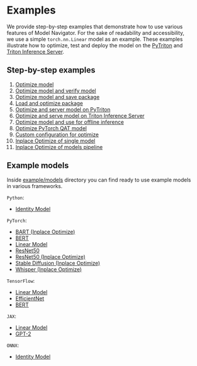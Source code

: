 <!--
Copyright (c) 2021-2023, NVIDIA CORPORATION. All rights reserved.

Licensed under the Apache License, Version 2.0 (the "License");
you may not use this file except in compliance with the License.
You may obtain a copy of the License at

    http://www.apache.org/licenses/LICENSE-2.0

Unless required by applicable law or agreed to in writing, software
distributed under the License is distributed on an "AS IS" BASIS,
WITHOUT WARRANTIES OR CONDITIONS OF ANY KIND, either express or implied.
See the License for the specific language governing permissions and
limitations under the License.
-->

# Examples

We provide step-by-step examples that demonstrate how to use various features of Model Navigator.
For the sake of readability and accessibility, we use a simple `torch.nn.Linear` model as an example.
These examples illustrate how to optimize, test and deploy the model on
the [PyTriton](https://github.com/triton-inference-server/pytriton) and [Triton Inference Server](https://github.com/triton-inference-server/server).


## Step-by-step examples

1. [Optimize model](../examples/01_optimize_torch_linear_model/)
2. [Optimize model and verify model](../examples/02_optimize_and_verify_model/)
3. [Optimize model and save package](../examples/03_optimize_model_and_save_package/)
4. [Load and optimize package](../examples/04_load%E2%80%8E_and_optimize_package%E2%80%8E/)
5. [Optimize and server model on PyTriton](../examples/05_optimize_and_serve_model_on_pytriton/)
6. [Optimize and serve model on Triton Inference Server](../examples/06_optimize_and_serve_model_on_triton/)
7. [Optimize model and use for offline inference](../examples/07_optimize_model_and_use_for_offline_inference/)
8. [Optimize PyTorch QAT model](../examples/08_optimize_pytorch_hifigan_qat_model/)
9. [Custom configuration for optimize](../examples/09_custom_configurations_for_optimize/)
10. [Inplace Optimize of single model](../examples/15_inplace_resnet)
11. [Inplace Optimize of models pipeline](../examples/16_inplace_stable_diffusion)


## Example models
Inside [example/models](../examples/models/) directory you can find ready to use example models in various frameworks.

`Python`:
- [Identity Model](../examples/models/python/identity)

`PyTorch`:

- [BART (Inplace Optimize)](../examples/19_inplace_bart)
- [BERT](../examples/models/torch/bert)
- [Linear Model](../examples/models/torch/linear)
- [ResNet50](../examples/models/torch/resnet50)
- [ResNet50 (Inplace Optimize)](../examples/15_inplace_resnet)
- [Stable Diffusion (Inplace Optimize)](../examples/16_inplace_stable_diffusion)
- [Whisper (Inplace Optimize)](../examples/18_inplace_whisper)

`TensorFlow`:

- [Linear Model](../examples/models/tensorflow/linear)
- [EfficientNet](../examples/models/tensorflow/efficientnet)
- [BERT](../examples/models/tensorflow/bert)

`JAX`:

- [Linear Model](../examples/models/jax/linear)
- [GPT-2](../examples/models/jax/gpt2)

`ONNX`:

- [Identity Model](../examples/models/onnx/identity)
